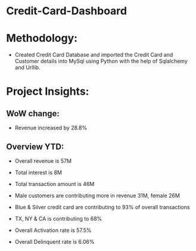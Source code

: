 # Credit-Card-Dashboard

# Methodology:

- Created Credit Card Database and imported the Credit Card and Customer details into MySql using Python with the help of Sqlalchemy and Urllib.

# Project Insights:

## WoW change:

- Revenue increased by 28.8%

## Overview YTD:

- Overall revenue is 57M

- Total interest is 8M

- Total transaction amount is 46M

- Male customers are contributing more in revenue 31M, female 26M

- Blue & Silver credit card are contributing to 93% of overall transactions

- TX, NY & CA is contributing to 68%

- Overall Activation rate is 57.5%

- Overall Delinquent rate is 6.06%

